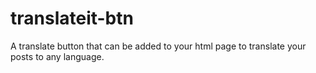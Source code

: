 # translateit-btn

A translate button that can be added to your html page to translate your posts
to any language.